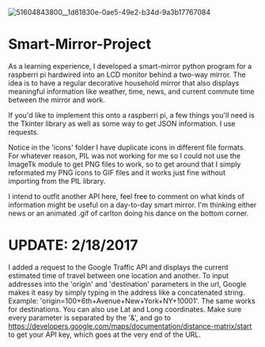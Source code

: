 ![51604843800__1d61830e-0ae5-49e2-b34d-9a3b17767084](https://cloud.githubusercontent.com/assets/24977834/25872825/b61de3c2-34d1-11e7-9184-4c7cc2449ded.JPG)

# Smart-Mirror-Project
As a learning experience, I developed a smart-mirror python program for a raspberri pi hardwired into an LCD monitor behind a two-way mirror. The idea is to have a regular decorative household mirror that also displays meaningful information like weather, time, news, and current commute time between the mirror and work.

If you'd like to implement this onto a raspberri pi, a few things you'll need is the Tkinter library as well as some way to get JSON information. I use requests.

Notice in the 'icons' folder I have duplicate icons in different file formats. For whatever reason, PIL was not working for me so I could not use the ImageTk module to get PNG files to work, so to get around that I simply reformated my PNG icons to GIF files and it works just fine without importing from the PIL library. 

I intend to outfit another API here, feel free to comment on what kinds of information might be useful on a day-to-day smart mirror. I'm thinking either news or an animated .gif of carlton doing his dance on the bottom corner. 


# UPDATE: 2/18/2017
I added a request to the Google Traffic API and displays the current estimated time of travel between one location and another. To input addresses into the 'origin' and 'destination' parameters in the url, Google makes it easy by simply typing in the address like a concatenated string. Example: 'origin=100+6th+Avenue+New+York+NY+10001'. The same works for destinations. You can also use Lat and Long coordinates. Make sure every parameter is separated by the '&', and go to https://developers.google.com/maps/documentation/distance-matrix/start to get your API key, which goes at the very end of the URL. 
